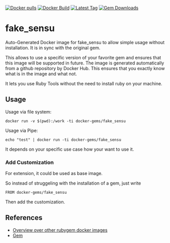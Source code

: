 [![Docker pulls](https://img.shields.io/docker/pulls/rubygem/fake_sensu.svg)](https://hub.docker.com/r/rubygem/fake_sensu/)
[![Docker Build](https://img.shields.io/docker/automated/rubygem/fake_sensu.svg)](https://hub.docker.com/r/rubygem/fake_sensu/)
[![Latest Tag](https://img.shields.io/github/tag/docker-rubygem/fake_sensu.svg)](https://hub.docker.com/r/rubygem/fake_sensu/)
[![Gem Downloads](https://img.shields.io/gem/dt/fake_sensu.svg)](https://rubygems.org/gems/fake_sensu/)
# fake_sensu

Auto-Generated Docker image for fake_sensu to allow simple usage without installation.
It is in sync with the original gem.

This allows to use a specific version of your favorite gem and ensures that this image will be supported in future.
The image is generated automatically from a github repository by Docker Hub.
This ensures that you exactly know what is in the image and what not.

It lets you use Ruby Tools without the need to install ruby on your machine.

## Usage

Usage via file system:

`docker run -v $(pwd):/work -ti docker-gems/fake_sensu`

Usage via Pipe:

`echo "test" | docker run -ti docker-gems/fake_sensu`

It depends on your specific use case how your want to use it.

### Add Customization

For extension, it could be used as base image.

So instead of struggeling with the installation of a gem, just write

`FROM docker-gems/fake_sensu`

Then add the customization.

## References

 - [Overview over other rubygem docker images](https://github.com/thinkbot/docker-rubygem)
 - [Gem](https://rubygems.org/gems/fake_sensu/)
